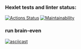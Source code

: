 ### Hexlet tests and linter status:
[![Actions Status](https://github.com/Spanter/python-project-49/workflows/hexlet-check/badge.svg)](https://github.com/Spanter/python-project-49/actions)
[![Maintainability](https://api.codeclimate.com/v1/badges/cf3f765c65298ecbc9a1/maintainability)](https://codeclimate.com/github/Spanter/python-project-49/maintainability)


### run brain-even
[![asciicast](https://asciinema.org/a/KUr5Zd8mnKCuL0QwTVKyuWKbS.svg)](https://asciinema.org/a/KUr5Zd8mnKCuL0QwTVKyuWKbS)